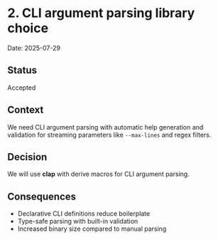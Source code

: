# 2. CLI argument parsing library choice

Date: 2025-07-29

## Status

Accepted

## Context

We need CLI argument parsing with automatic help generation and validation for streaming parameters like `--max-lines` and regex filters.

## Decision

We will use **clap** with derive macros for CLI argument parsing.

## Consequences

- Declarative CLI definitions reduce boilerplate
- Type-safe parsing with built-in validation
- Increased binary size compared to manual parsing